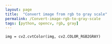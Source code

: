 ```yaml
---
layout: page
title:  "Convert image from rgb to gray scale"
permalink: /Convert-image-rgb-to-gray-scale
tags: [python, opencv, rgb, gray]
---
```



```
img = cv2.cvtColor(img, cv2.COLOR_RGB2GRAY)
```